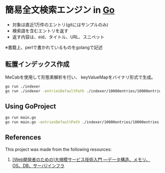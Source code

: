 # 簡易全文検索エンジン in [Go](https://golang.org/dl/)

* 対象は直近1万件のエントリ(gitにはサンプルのみ)
* 検索語を含むエントリを返す
* 返す内容は、eid、タイトル、URL、スニペット

※書籍上、perlで書かれているものをgolangで記述

## 転置インデックス作成

MeCabを使用して形態素解析を行い、
keyValueMapをバイナリ形式で生成。

```bash
go run ./indexer
go run ./indexer -entriesDefaultPath ./indexer/10000entries/10000entries.txt -textsDefaultDir ./indexer/10000entries/texts
```

## Using GoProject

```bash
go run main.go
go run main.go -entriesDefaultPath ./indexer/10000entries/10000entries.txt -textsDefaultDir ./indexer/10000entries/text   
```

## References

This project was made from the following resources:

1. [[Web開発者のための]大規模サービス技術入門 ―データ構造、メモリ、OS、DB、サーバ/インフラ](https://www.amazon.co.jp/Web%E9%96%8B%E7%99%BA%E8%80%85%E3%81%AE%E3%81%9F%E3%82%81%E3%81%AE-%E5%A4%A7%E8%A6%8F%E6%A8%A1%E3%82%B5%E3%83%BC%E3%83%93%E3%82%B9%E6%8A%80%E8%A1%93%E5%85%A5%E9%96%80-%E2%80%95%E3%83%87%E3%83%BC%E3%82%BF%E6%A7%8B%E9%80%A0%E3%80%81%E3%83%A1%E3%83%A2%E3%83%AA%E3%80%81OS%E3%80%81DB%E3%80%81%E3%82%B5%E3%83%BC%E3%83%90-PRESS-plus%E3%82%B7%E3%83%AA%E3%83%BC%E3%82%BA/dp/4774143073)
